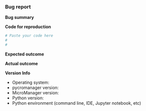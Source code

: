 ### Bug report

<!--To help us understand and resolve your issue, please fill out the form to the best of your ability.-->
<!--feel free to delete the sections that do not apply.-->

<!--Before submitting a bug report, make sure you have 
    1) installed the latest version of pycromanager (pip install pycromanager --upgrade) 
    2) are using the latest nightly build of micro-manager
    -->


**Bug summary**

<!--A succint description of the bug-->

**Code for reproduction**

<!--A minimum code snippet required to reproduce the bug.
    If possible, this should be reproducible using the micro-manager demo configuration-->

```python
# Paste your code here
#
#
```

**Expected outcome**

<!--A description of the expected outcome from the code snippet-->

**Actual outcome**

<!--The output produced by the above code, which may be a screenshot, console output, etc.-->


**Version Info**
<!--Please specify your platform and versions of the relevant libraries you are using:-->
  * Operating system:
  * pycromanager version: 
  * MicroManager version:
  * Python version:
  * Python environment (command line, IDE, Jupyter notebook, etc)


